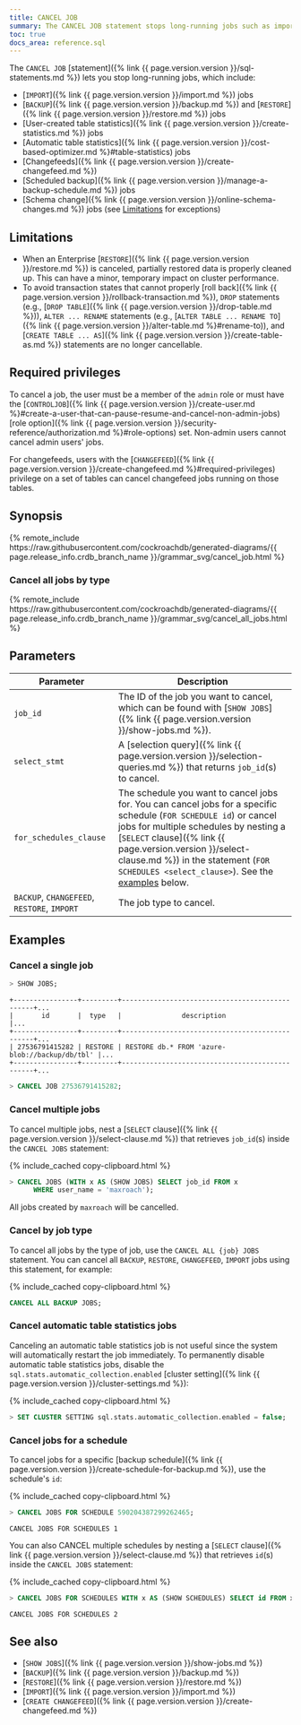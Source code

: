 ```yaml
---
title: CANCEL JOB
summary: The CANCEL JOB statement stops long-running jobs such as imports, backups, and schema changes.such as imports, backups, and schema changes.
toc: true
docs_area: reference.sql
---
```


The `CANCEL JOB` [statement]({% link {{ page.version.version }}/sql-statements.md %}) lets you stop long-running jobs, which include:

- [`IMPORT`]({% link {{ page.version.version }}/import.md %}) jobs
- [`BACKUP`]({% link {{ page.version.version }}/backup.md %}) and [`RESTORE`]({% link {{ page.version.version }}/restore.md %}) jobs
- [User-created table statistics]({% link {{ page.version.version }}/create-statistics.md %}) jobs
- [Automatic table statistics]({% link {{ page.version.version }}/cost-based-optimizer.md %}#table-statistics) jobs
- [Changefeeds]({% link {{ page.version.version }}/create-changefeed.md %})
- [Scheduled backup]({% link {{ page.version.version }}/manage-a-backup-schedule.md %}) jobs
- [Schema change]({% link {{ page.version.version }}/online-schema-changes.md %}) jobs (see [Limitations](#limitations) for exceptions)

## Limitations

- When an Enterprise [`RESTORE`]({% link {{ page.version.version }}/restore.md %}) is canceled, partially restored data is properly cleaned up. This can have a minor, temporary impact on cluster performance.
-  To avoid transaction states that cannot properly [roll back]({% link {{ page.version.version }}/rollback-transaction.md %}), `DROP` statements (e.g., [`DROP TABLE`]({% link {{ page.version.version }}/drop-table.md %})), `ALTER ... RENAME` statements (e.g., [`ALTER TABLE ... RENAME TO`]({% link {{ page.version.version }}/alter-table.md %}#rename-to)), and [`CREATE TABLE ... AS`]({% link {{ page.version.version }}/create-table-as.md %}) statements are no longer cancellable.

## Required privileges

To cancel a job, the user must be a member of the `admin` role or must have the [`CONTROLJOB`]({% link {{ page.version.version }}/create-user.md %}#create-a-user-that-can-pause-resume-and-cancel-non-admin-jobs) [role option]({% link {{ page.version.version }}/security-reference/authorization.md %}#role-options) set. Non-admin users cannot cancel admin users' jobs.

For changefeeds, users with the [`CHANGEFEED`]({% link {{ page.version.version }}/create-changefeed.md %}#required-privileges) privilege on a set of tables can cancel changefeed jobs running on those tables.

## Synopsis

<div>
{% remote_include https://raw.githubusercontent.com/cockroachdb/generated-diagrams/{{ page.release_info.crdb_branch_name }}/grammar_svg/cancel_job.html %}
</div>

### Cancel all jobs by type

<div>
{% remote_include https://raw.githubusercontent.com/cockroachdb/generated-diagrams/{{ page.release_info.crdb_branch_name }}/grammar_svg/cancel_all_jobs.html %}
</div>

## Parameters

Parameter | Description
----------|------------
`job_id` | The ID of the job you want to cancel, which can be found with [`SHOW JOBS`]({% link {{ page.version.version }}/show-jobs.md %}).
`select_stmt` | A [selection query]({% link {{ page.version.version }}/selection-queries.md %}) that returns `job_id`(s) to cancel.
`for_schedules_clause` |  The schedule you want to cancel jobs for. You can cancel jobs for a specific schedule (`FOR SCHEDULE id`) or cancel jobs for multiple schedules by nesting a [`SELECT` clause]({% link {{ page.version.version }}/select-clause.md %}) in the statement (`FOR SCHEDULES <select_clause>`). See the [examples](#cancel-jobs-for-a-schedule) below.
`BACKUP`, `CHANGEFEED`, `RESTORE`, `IMPORT` | The job type to cancel.

## Examples

### Cancel a single job

~~~ sql
> SHOW JOBS;
~~~
~~~
+----------------+---------+------------------------------------------------+...
|       id       |  type   |               description                      |...
+----------------+---------+------------------------------------------------+...
| 27536791415282 | RESTORE | RESTORE db.* FROM 'azure-blob://backup/db/tbl' |...
+----------------+---------+------------------------------------------------+...
~~~
~~~ sql
> CANCEL JOB 27536791415282;
~~~

### Cancel multiple jobs

To cancel multiple jobs, nest a [`SELECT` clause]({% link {{ page.version.version }}/select-clause.md %}) that retrieves `job_id`(s) inside the `CANCEL JOBS` statement:

{% include_cached copy-clipboard.html %}
~~~ sql
> CANCEL JOBS (WITH x AS (SHOW JOBS) SELECT job_id FROM x
      WHERE user_name = 'maxroach');
~~~

All jobs created by `maxroach` will be cancelled.

### Cancel by job type

To cancel all jobs by the type of job, use the `CANCEL ALL {job} JOBS` statement. You can cancel all `BACKUP`, `RESTORE`, `CHANGEFEED`, `IMPORT` jobs using this statement, for example:

{% include_cached copy-clipboard.html %}
~~~ sql
CANCEL ALL BACKUP JOBS;
~~~

### Cancel automatic table statistics jobs

Canceling an automatic table statistics job is not useful since the system will automatically restart the job immediately. To permanently disable automatic table statistics jobs, disable the `sql.stats.automatic_collection.enabled` [cluster setting]({% link {{ page.version.version }}/cluster-settings.md %}):

{% include_cached copy-clipboard.html %}
~~~ sql
> SET CLUSTER SETTING sql.stats.automatic_collection.enabled = false;
~~~

### Cancel jobs for a schedule

 To cancel jobs for a specific [backup schedule]({% link {{ page.version.version }}/create-schedule-for-backup.md %}), use the schedule's `id`:

{% include_cached copy-clipboard.html %}
~~~ sql
> CANCEL JOBS FOR SCHEDULE 590204387299262465;
~~~
~~~
CANCEL JOBS FOR SCHEDULES 1
~~~

You can also CANCEL multiple schedules by nesting a [`SELECT` clause]({% link {{ page.version.version }}/select-clause.md %}) that retrieves `id`(s) inside the `CANCEL JOBS` statement:

{% include_cached copy-clipboard.html %}
~~~ sql
> CANCEL JOBS FOR SCHEDULES WITH x AS (SHOW SCHEDULES) SELECT id FROM x WHERE label = 'test_schedule';
~~~

~~~
CANCEL JOBS FOR SCHEDULES 2
~~~

## See also

- [`SHOW JOBS`]({% link {{ page.version.version }}/show-jobs.md %})
- [`BACKUP`]({% link {{ page.version.version }}/backup.md %})
- [`RESTORE`]({% link {{ page.version.version }}/restore.md %})
- [`IMPORT`]({% link {{ page.version.version }}/import.md %})
- [`CREATE CHANGEFEED`]({% link {{ page.version.version }}/create-changefeed.md %})
